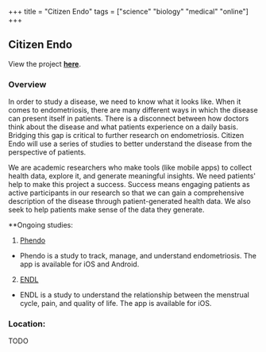 +++
title = "Citizen Endo"
tags = ["science" "biology" "medical" "online"]
+++

## Citizen Endo

View the project [**here**](http://citizenendo.org/).

### Overview

In order to study a disease, we need to know what it looks like. When it comes to endometriosis, there are many different ways in which the disease can present itself in patients. There is a disconnect between how doctors think about the disease and what patients experience on a daily basis. Bridging this gap is critical to further research on endometriosis. Citizen Endo will use a series of studies to better understand the disease from the perspective of patients.

We are academic researchers who make tools (like mobile apps) to collect health data, explore it, and generate meaningful insights. We need patients' help to make this project a success. Success means engaging patients as active participants in our research so that we can gain a comprehensive description of the disease through patient-generated health data. We also seek to help patients make sense of the data they generate.

**Ongoing studies:
1. [Phendo](http://citizenendo.org/phendo/)
  - Phendo is a study to track, manage, and understand endometriosis. The app is available for iOS and Android.
2. [ENDL](http://citizenendo.org/endl/)
  - ENDL is a study to understand the relationship between the menstrual cycle, pain, and quality of life.  The app is available for iOS.

### Location:
TODO

